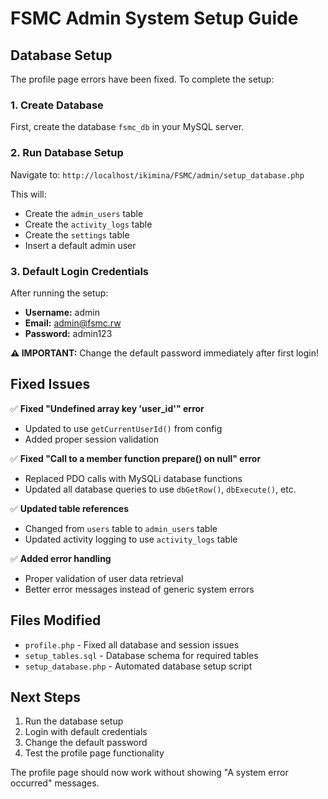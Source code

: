# FSMC Admin System Setup Guide

## Database Setup

The profile page errors have been fixed. To complete the setup:

### 1. Create Database
First, create the database `fsmc_db` in your MySQL server.

### 2. Run Database Setup
Navigate to: `http://localhost/ikimina/FSMC/admin/setup_database.php`

This will:
- Create the `admin_users` table
- Create the `activity_logs` table  
- Create the `settings` table
- Insert a default admin user

### 3. Default Login Credentials
After running the setup:
- **Username:** admin
- **Email:** admin@fsmc.rw
- **Password:** admin123

**⚠️ IMPORTANT:** Change the default password immediately after first login!

## Fixed Issues

✅ **Fixed "Undefined array key 'user_id'" error**
- Updated to use `getCurrentUserId()` from config
- Added proper session validation

✅ **Fixed "Call to a member function prepare() on null" error**
- Replaced PDO calls with MySQLi database functions
- Updated all database queries to use `dbGetRow()`, `dbExecute()`, etc.

✅ **Updated table references**
- Changed from `users` table to `admin_users` table
- Updated activity logging to use `activity_logs` table

✅ **Added error handling**
- Proper validation of user data retrieval
- Better error messages instead of generic system errors

## Files Modified

- `profile.php` - Fixed all database and session issues
- `setup_tables.sql` - Database schema for required tables
- `setup_database.php` - Automated database setup script

## Next Steps

1. Run the database setup
2. Login with default credentials
3. Change the default password
4. Test the profile page functionality

The profile page should now work without showing "A system error occurred" messages.
